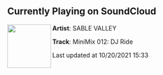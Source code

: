 ## Currently Playing on SoundCloud

[<img align="left" width="100" src="https://i1.sndcdn.com/artworks-jK41JiF8iyu1vNnb-ynNJoQ-t500x500.jpg">](https://soundcloud.com/sablevalley/minimix-012)

**Artist**: SABLE VALLEY 

**Track**: MiniMix 012: DJ Ride

Last updated at 10/20/2021 15:33
